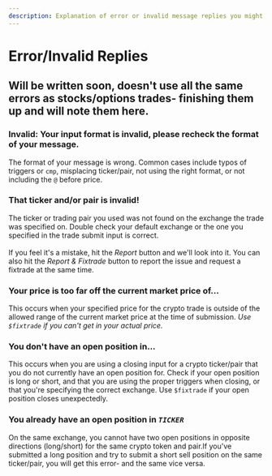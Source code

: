 ```yaml
---
description: Explanation of error or invalid message replies you might run into.
---
```


# Error/Invalid Replies

## **Will be written soon, doesn't use all the same errors as stocks/options trades- finishing them up and will note them here.**

### **Invalid:** Your input format is invalid, please recheck the format of your message.

The format of your message is wrong. Common cases include typos of triggers or `cmp`, misplacing ticker/pair, not using the right format, or not including the `@` before price.



### That ticker and/or pair is invalid!

The ticker or trading pair you used was not found on the exchange the trade was specified on. Double check your default exchange or the one you specified in the trade submit input is correct.\
\
If you feel it's a mistake, hit the _Report_ button and we'll look into it. You can also hit the _Report & Fixtrade_ button to report the issue and request a fixtrade at the same time.



### Your price is too far off the current market price of...

This occurs when your specified price for the crypto trade is outside of the allowed range of the current market price at the time of submission. _Use `$fixtrade` if you can't get in your actual price._



### You don't have an open position in...

This occurs when you are using a closing input for a crypto ticker/pair that you do not currently have an open position for. Check if your open position is long or short, and that you are using the proper triggers when closing, or that you're specifying the correct exchange. Use `$fixtrade` if your open position closes unexpectedly.



### You already have an open position in _`TICKER`_

On the same exchange, you cannot have two open positions in opposite directions (long/short) for the same crypto token and pair.If you've submitted a long position and try to submit a short sell position on the same ticker/pair, you will get this error- and the same vice versa.

